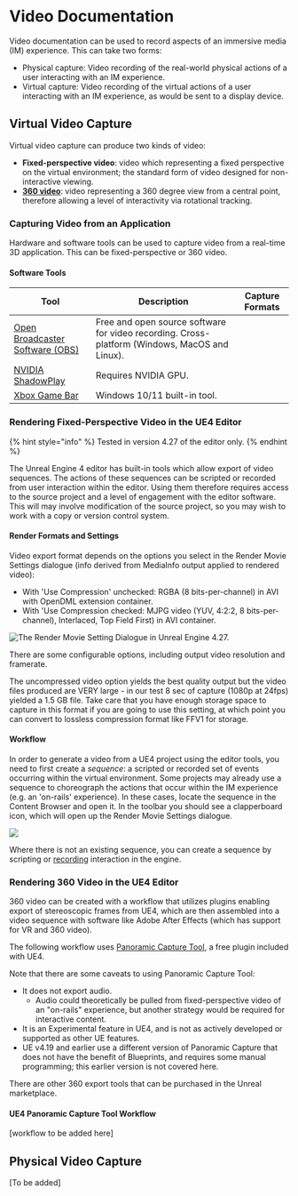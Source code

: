 # Video Documentation

Video documentation can be used to record aspects of an immersive media (IM) experience. This can take two forms:&#x20;

* Physical capture: Video recording of the real-world physical actions of a user interacting with an IM experience.&#x20;
* Virtual capture: Video recording of the virtual actions of a user interacting with an IM experience, as would be sent to a display device.&#x20;

## Virtual Video Capture

Virtual video capture can produce two kinds of video:

* **Fixed-perspective video**: video which representing a fixed perspective on the virtual environment; the standard form of video designed for non-interactive viewing.
* [**360 video**](../../understanding-immersive-media/360-video/): video representing a 360 degree view from a central point, therefore allowing a level of interactivity via rotational tracking.

### Capturing Video from an Application

Hardware and software tools can be used to capture video from a real-time 3D application. This can be fixed-perspective or 360 video.&#x20;

#### Software Tools

| Tool                                                                                                                                               | Description                                                                                   | Capture Formats |
| -------------------------------------------------------------------------------------------------------------------------------------------------- | --------------------------------------------------------------------------------------------- | --------------- |
| [Open Broadcaster Software (OBS)](https://obsproject.com/)                                                                                         | Free and open source software for video recording. Cross-platform (Windows, MacOS and Linux). |                 |
| [NVIDIA ShadowPlay](https://www.nvidia.com/en-gb/geforce/geforce-experience/shadowplay/)                                                           | Requires NVIDIA GPU.                                                                          |                 |
| [Xbox Game Bar](https://support.microsoft.com/en-us/windows/record-a-game-clip-on-your-pc-with-xbox-game-bar-2f477001-54d4-1276-9144-b0416a307f3c) | Windows 10/11 built-in tool.                                                                  |                 |

### Rendering Fixed-Perspective Video in the UE4 Editor

{% hint style="info" %}
Tested in version 4.27 of the editor only.
{% endhint %}

The Unreal Engine 4 editor has built-in tools which allow export of video sequences. The actions of these sequences can be scripted or recorded from user interaction within the editor. Using them therefore requires access to the source project and a level of engagement with the editor software. This will may involve modification of the source project, so you may wish to work with a copy or version control system.&#x20;

#### Render Formats and Settings

Video export format depends on the options you select in the Render Movie Settings dialogue (info derived from MediaInfo output applied to rendered video):&#x20;

* With 'Use Compression' unchecked: RGBA (8 bits-per-channel) in AVI with OpenDML extension container.
* With 'Use Compression checked: MJPG video (YUV, 4:2:2, 8 bits-per-channel), Interlaced, Top Field First) in AVI container.

![The Render Movie Setting Dialogue in Unreal Engine 4.27.](../../.gitbook/assets/UE4\_4\_27\_RenderMovieSettings.png)

There are some configurable options, including output video resolution and framerate.&#x20;

The uncompressed video option yields the best quality output but the video files produced are VERY large - in our test 8 sec of capture (1080p at 24fps) yielded a 1.5 GB file. Take care that you have enough storage space to capture in this format if you are going to use this setting, at which point you can convert to lossless compression format like FFV1 for storage.&#x20;

#### Workflow

In order to generate a video from a UE4 project using the editor tools, you need to first create a _sequence_: a scripted or recorded set of events occurring within the virtual environment. Some projects may already use a sequence to choreograph the actions that occur within the IM experience (e.g. an 'on-rails' experience). In these cases, locate the sequence in the Content Browser and open it. In the toolbar you should see a clapperboard icon, which will open up the Render Movie Settings dialogue.&#x20;

![](../../.gitbook/assets/UE4\_4\_27\_Sequencer\_Render.png)

Where there is not an existing sequence, you can create a sequence by scripting or [recording](https://docs.unrealengine.com/4.27/en-US/AnimatingObjects/Sequencer/Overview/TRReferenceGuide/) interaction in the engine.&#x20;

### Rendering 360 Video in the UE4 Editor

360 video can be created with a workflow that utilizes plugins enabling export of stereoscopic frames from UE4, which are then assembled into a video sequence with software like Adobe After Effects (which has support for VR and 360 video).

The following workflow uses [Panoramic Capture Tool](https://docs.unrealengine.com/4.27/en-US/WorkingWithMedia/CapturingMedia/StereoPanoramicCapture/), a free plugin included with UE4.

Note that there are some caveats to using Panoramic Capture Tool:

* It does not export audio.
  * Audio could theoretically be pulled from fixed-perspective video of an "on-rails" experience, but another strategy would be required for interactive content.
* It is an Experimental feature in UE4, and is not as actively developed or supported as other UE features.
* UE v4.19 and earlier use a different version of Panoramic Capture that does not have the benefit of Blueprints, and requires some manual programming; this earlier version is not covered here.

There are other 360 export tools that can be purchased in the Unreal marketplace.

#### UE4 Panoramic Capture Tool Workflow

\[workflow to be added here]

## Physical Video Capture

\[To be added]
